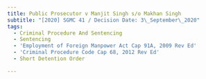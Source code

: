 ```yaml
---
title: Public Prosecutor v Manjit Singh s/o Makhan Singh
subtitle: "[2020] SGMC 41 / Decision Date: 3\_September\_2020"
tags:
  - Criminal Procedure And Sentencing
  - Sentencing
  - 'Employment of Foreign Manpower Act Cap 91A, 2009 Rev Ed'
  - 'Criminal Procedure Code Cap 68, 2012 Rev Ed'
  - Short Detention Order

---
```

